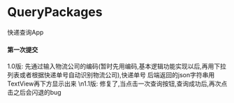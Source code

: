 # QueryPackages
快递查询App

#### 第一次提交

  1.0版: 先通过输入物流公司的编码(暂时先用编码,基本逻辑功能实现以后,再用下拉列表或者根据快递单号自动识别物流公司),快递单号
  后端返回的json字符串用TextView再下方显示出来
  \n1.1版: 修复了,当点击一次查询按钮,查询成功后,再次点击之后会闪退的bug
  
